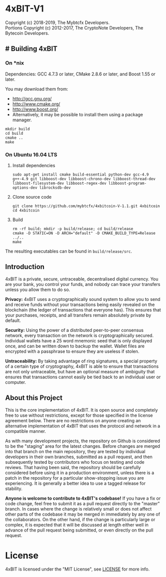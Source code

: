 # 4xBIT-V1

Copyright (c) 2018-2019, The Mybtcfx Developers.   
Portions Copyright (c) 2012-2017, The CryptoNote Developers, The Bytecoin Developers.


## # Building 4xBIT

### On *nix

Dependencies: GCC 4.7.3 or later, CMake 2.8.6 or later, and Boost 1.55 or later.

You may download them from:

* http://gcc.gnu.org/
* http://www.cmake.org/
* http://www.boost.org/
* Alternatively, it may be possible to install them using a package manager.

```
mkdir build
cd build
cmake ..
make
```

### On Ubuntu 16.04 LTS


1. Install dependencies
	``` 
	sudo apt-get install cmake build-essential python-dev gcc-4.9 g++-4.9 git libboost-dev libboost-chrono-dev libboost-thread-dev libboost-filesystem-dev libboost-regex-dev libboost-program-options-dev librocksdb-dev
	```

2. Clone source code
	```
	git clone https://github.com/mybtcfx/4xbitcoin-V-1.1.git 4xbitcoin
	cd 4xbitcoin
	```

3. Build
	```
	rm -rf build; mkdir -p build/release; cd build/release
	cmake -D STATIC=ON -D ARCH="default" -D CMAKE_BUILD_TYPE=Release ../..
	make
	```

The resulting executables can be found in `build/release/src`.

## Introduction

4xBIT is a private, secure, untraceable, decentralised digital currency. You are your bank, you control your funds, and nobody can trace your transfers unless you allow them to do so.

**Privacy:** 4xBIT uses a cryptographically sound system to allow you to send and receive funds without your transactions being easily revealed on the blockchain (the ledger of transactions that everyone has). This ensures that your purchases, receipts, and all transfers remain absolutely private by default.

**Security:** Using the power of a distributed peer-to-peer consensus network, every transaction on the network is cryptographically secured. Individual wallets have a 25 word mnemonic seed that is only displayed once, and can be written down to backup the wallet. Wallet files are encrypted with a passphrase to ensure they are useless if stolen.

**Untraceability:** By taking advantage of ring signatures, a special property of a certain type of cryptography, 4xBIT is able to ensure that transactions are not only untraceable, but have an optional measure of ambiguity that ensures that transactions cannot easily be tied back to an individual user or computer.

## About this Project

This is the core implementation of 4xBIT. It is open source and completely free to use without restrictions, except for those specified in the license agreement below. There are no restrictions on anyone creating an alternative implementation of 4xBIT that uses the protocol and network in a compatible manner.

As with many development projects, the repository on Github is considered to be the "staging" area for the latest changes. Before changes are merged into that branch on the main repository, they are tested by individual developers in their own branches, submitted as a pull request, and then subsequently tested by contributors who focus on testing and code reviews. That having been said, the repository should be carefully considered before using it in a production environment, unless there is a patch in the repository for a particular show-stopping issue you are experiencing. It is generally a better idea to use a tagged release for stability.

**Anyone is welcome to contribute to 4xBIT's codebase!** If you have a fix or code change, feel free to submit it as a pull request directly to the "master" branch. In cases where the change is relatively small or does not affect other parts of the codebase it may be merged in immediately by any one of the collaborators. On the other hand, if the change is particularly large or complex, it is expected that it will be discussed at length either well in advance of the pull request being submitted, or even directly on the pull request.

# License

4xBIT is licensed under the "MIT License", see [LICENSE](LICENSE) for more info.

